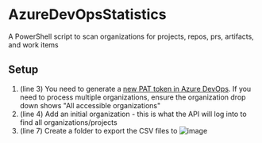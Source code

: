 # AzureDevOpsStatistics
A PowerShell script to scan organizations for projects, repos, prs, artifacts, and work items

## Setup
1. (line 3) You need to generate a [new PAT token in Azure DevOps](https://docs.microsoft.com/en-us/azure/devops/organizations/accounts/use-personal-access-tokens-to-authenticate?view=azure-devops&tabs=preview-page). If you need to process multiple organizations, ensure the organization drop down shows "All accessible organizations"
2. (line 4) Add an initial organization - this is what the API will log into to find all organizations/projects
3. (line 7) Create a folder to export the CSV files to
![image](https://user-images.githubusercontent.com/8389039/134520965-fff71381-507c-4ac3-bf9a-f29d07e883e2.png)

